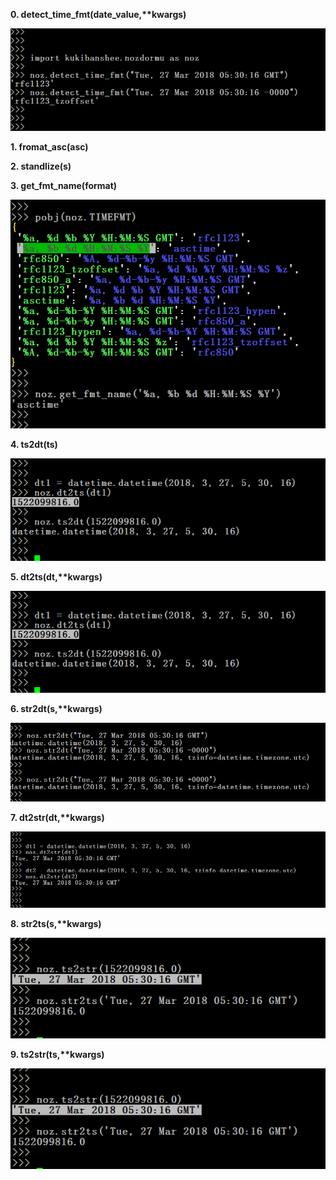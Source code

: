 __0. detect_time_fmt(date_value,**kwargs)__ <br>

![](../Images/nozdormu.detect_time_fmt.0.png) 

__1. fromat_asc(asc)__ <br>

__2. standlize(s)__ <br>

__3. get_fmt_name(format)__ <br>

![](../Images/nozdormu.get_fmt_name.0.png) 

__4. ts2dt(ts)__ <br>

![](../Images/nozdormu.tsdt.0.png) 

__5. dt2ts(dt,**kwargs)__ <br>

![](../Images/nozdormu.tsdt.0.png) 

__6. str2dt(s,**kwargs)__ <br>

![](../Images/nozdormu.str2dt.0.png) 

__7. dt2str(dt,**kwargs)__ <br>

![](../Images/nozdormu.dt2str.0.png) 

__8. str2ts(s,**kwargs)__ <br>

![](../Images/nozdormu.strts.0.png) 

__9. ts2str(ts,**kwargs)__ <br>

![](../Images/nozdormu.strts.0.png) 
